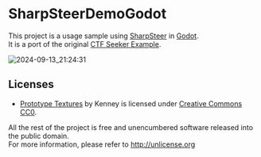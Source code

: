 # SharpSteerDemoGodot

This project is a usage sample using [SharpSteer](https://github.com/lucasteles/SharpSteer2) in [Godot](https://godotengine.org/).  
It is a port of the original [CTF Seeker Example](https://github.com/lucasteles/SharpSteer2/tree/master/SharpSteer2.Demo/PlugIns/Ctf).

![2024-09-13_21:24:31](https://github.com/user-attachments/assets/f25c8b72-53ac-4db7-82c1-e9bdf7152fc4)

## Licenses
 - [Prototype Textures](https://www.kenney.nl/assets/prototype-textures) by Kenney is licensed under [Creative Commons CC0](https://creativecommons.org/publicdomain/zero/1.0/).

All the rest of the project is free and unencumbered software released into the public domain.  
For more information, please refer to http://unlicense.org

